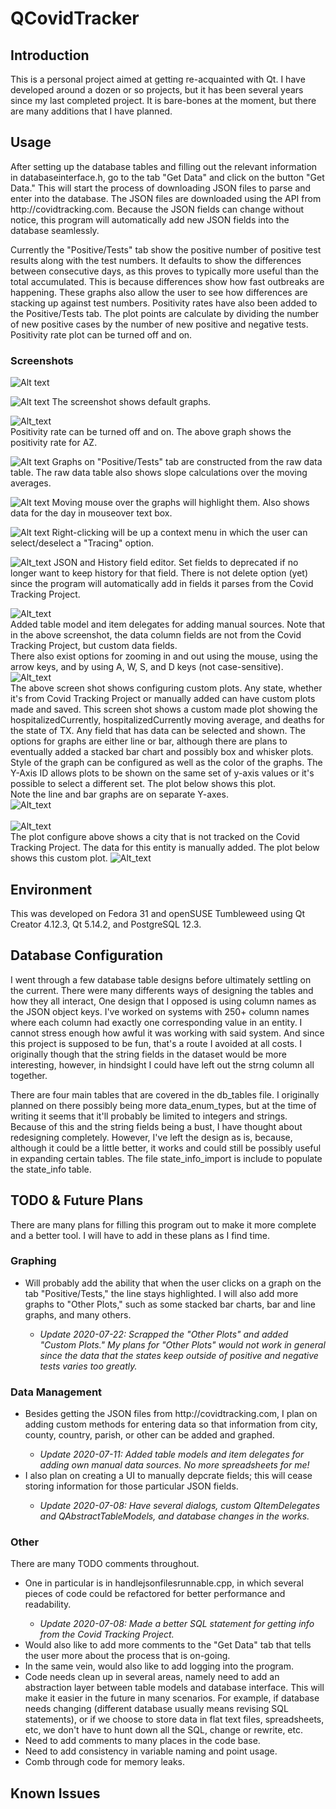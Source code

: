 # QCovidTracker

   <h2>Introduction</h2>
    This is a personal project aimed at getting re-acquainted with Qt. I have developed around a dozen or so projects, but it has been several years since my last completed project.
    It is bare-bones at the moment, but there are many additions that I have planned.
    <h2>Usage</h2>
    After setting up the database tables and filling out the relevant information in databaseinterface.h, go to the tab "Get Data" and click on the button "Get Data." 
    This will start the process of downloading JSON files to parse and enter into the database.
    The JSON files are downloaded using the API from http://covidtracking.com.
    Because the JSON fields can change without notice, this program will automatically add new JSON fields into the database seamlessly.
    
  Currently the "Positive/Tests" tab show the positive number of positive test results along with the test numbers. 
    It defaults to show the differences between consecutive days, as this proves to typically more useful than the total accumulated.
    This is because differences show how fast outbreaks are happening.
    These graphs also allow the user to see how differences are stacking up against test numbers.
    Positivity rates have also been added to the Positive/Tests tab.
    The plot points are calculate by dividing the number of new positive cases by the number of new positive and negative tests.
    Positivity rate plot can be turned off and on.
    <h3>Screenshots</h3>
    ![Alt text](/screenshots/getting_data.png?raw=true "Getting Data")
    
   ![Alt text](/screenshots/AZ_positive_tests.png?raw=true "AZ Positive/Tests")
   The screenshot shows default graphs.

  ![Alt_text](/screenshots/AZ_positivity_rate.png?raw=true "Manually Add Data")    
  Positivity rate can be turned off and on. The above graph shows the positivity rate for AZ.
   
  ![Alt text](/screenshots/AZ_raw_data.png?raw=true "Raw Data")
  Graphs on "Positive/Tests" tab are constructed from the raw data table. The raw data table also shows slope calculations over the moving averages.
  
  ![Alt text](/screenshots/AZ_tests_moving_avg_highlight.png?raw=true "Mouse Highlights graph")
  Moving mouse over the graphs will highlight them. Also shows data for the day in mouseover text box.
  
  ![Alt text](/screenshots/AZ_tracing.png?raw=true "Tracing")
  Right-clicking will be up a context menu in which the user can select/deselect a "Tracing" option.

  ![Alt_text](/screenshots/json_field_editor.png?raw=true "JSON/History editor")
  JSON and History field editor. Set fields to deprecated if no longer want to keep history for that field. There is not delete option (yet) since the program will automatically add in fields it parses from the Covid Tracking Project.
    
  ![Alt_text](/screenshots/phoenix_ax_manually_add_data.png?raw=true "Manually Add Data")    
  Added table model and item delegates for adding manual sources. Note that in the above screenshot, the data column fields are not from the Covid Tracking Project, but custom data fields.
  <br>
   There also exist options for zooming in and out using the mouse, using the arrow keys, and by using A, W, S, and D keys (not case-sensitive).
  <br>
  ![Alt_text](/screenshots/tx_custom_plot_config.png?raw=true "TX Custom Plots")    
  The above screen shot shows configuring custom plots.  Any state, whether it's from Covid Tracking Project or manually added can have custom plots made and saved. 
  This screen shot shows a custom made plot showing the hospitalizedCurrently, hospitalizedCurrently moving average, and deaths for the state of TX.
  Any field that has data can be selected and shown. The options for graphs are either line or bar, although there are plans to eventually added a stacked bar chart and possibly box and whisker plots.
  Style of the graph can be configured as well as the color of the graphs.  The Y-Axis ID allows plots to be shown on the same set of y-axis values or it's possible to select a different set.
  The plot below shows this plot.  
  Note the line and bar graphs are on separate Y-axes.
  <br>
![Alt_text](/screenshots/tx_custom_plot.png?raw=true "TX Custom Plots")    
  <br>
 ![Alt_text](/screenshots/midland_custom_plot_config.png?raw=true "Midland Custom Plots")     
  The plot configure above shows a city that is not tracked on the Covid Tracking Project. The data for this entity is manually added. The plot below shows this custom plot.
![Alt_text](/screenshots/midland_custom_plot.png?raw=true "Midland Custom Plots")     

  
    
   <h2>Environment</h2>
        This was developed on Fedora 31 and openSUSE Tumbleweed using Qt Creator 4.12.3, Qt 5.14.2, and PostgreSQL 12.3.
    <h2>Database Configuration</h2>
        I went through a few database table designs before ultimately settling on the current. There were many differents ways of designing the tables and how they all interact, One design that I opposed is using column names as the JSON object keys. I've worked on systems with 250+ column names where each column had exactly one corresponding value in an entity. I cannot stress enough how awful it was working with said system. And since this project is supposed to be fun, that's a route I avoided at all costs.
        I originally though that the string fields in the dataset would be more interesting, however, in hindsight I could have left out the strng column all together.
        
   There are four main tables that are covered in the db_tables file. I originally planned on there possibly being more data_enum_types, but at the time of writing it seems that it'll probably be limited to integers and strings. 
        Because of this and the string fields being a bust, I have thought about redesigning completely.
        However, I've left the design as is, because, although it could be a little better, it works and could still be possibly useful in expanding certain tables.
        The file state_info_import is include to populate the state_info table.
        
   <h2>TODO & Future Plans</h2> 
        There are many plans for filling this program out to make it more complete and a better tool.
        I will have to add in these plans as I find time.
        <h3>Graphing</h3>
	<ul>
        	<li>Will probably add the ability that when the user clicks on a graph on the tab "Positive/Tests," the line stays highlighted.
        I will also add more graphs to "Other Plots," such as some stacked bar charts, bar and line graphs, and many others.</li>
        <ul>
        		<li><i>Update 2020-07-22: Scrapped the "Other Plots" and added "Custom Plots." My plans for "Other Plots" would not work in general since the data that the states keep outside of positive and
        		negative tests varies too greatly.</i></li>
        </ul>
	</ul>
        <h3>Data Management</h3>
	<ul>
        	<li>Besides getting the JSON files from http://covidtracking.com, I plan on adding custom methods for entering data so that information from city, county, country, parish, or other can be added and graphed.</li>
		<ul>
			<li><i>Update 2020-07-11: Added table models and item delegates for adding own manual data sources. No more spreadsheets for me!</i></li>
		</ul>
        	<li>I also plan on creating a UI to manually depcrate fields; this will cease storing information for those particular JSON fields.</li>
		<ul>
			<li><i>Update 2020-07-08: Have several dialogs, custom QItemDelegates and QAbstractTableModels, and database changes in the works.</i></li>
		</ul>
	</ul>
        <h3>Other</h3>
        There are many TODO comments throughout.
	<ul>
		<li> One in particular is in handlejsonfilesrunnable.cpp, in which several pieces of code could be refactored for better performance and readability. </li>
		<ul>
			<li><i>Update 2020-07-08: Made a better SQL statement for getting info from the Covid Tracking Project. </i></li>
		</ul>
        	<li>Would also like to add more comments to the "Get Data" tab that tells the user more about the process that is on-going.</li>
        	<li>In the same vein, would also like to add logging into the program.</li>
		<li>Code needs clean up in several areas, namely need to add an abstraction layer between table models and database interface.  This will make it easier in the future in many scenarios. For example,  if database needs changing (different database usually means revising SQL statements), or if we choose to store data in flat text files, spreadsheets, etc, we don't have to hunt down all the SQL, change or rewrite, etc.</li>
		<li>Need to add comments to many places in the code base.</li>
		<li>Need to add consistency in variable naming and point usage.</li>
		<li>Comb through code for memory leaks.</li>
	</ul>
   <h2>Known Issues</h2>

